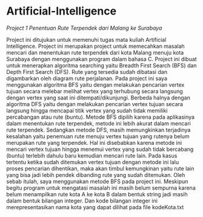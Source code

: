 # Artificial-Intelligence

*Project 1 Penentuan Rute Terpendek dari Malang ke Surabaya*

Project ini ditujukan untuk memenuhi tugas mata kuliah Artificial Intelligence. Project ini merupakan project untuk memecahkan masalah mencari dan menentukan rute terpendek dari kota Malang menuju kota Surabaya dengan menggunakan program dalam bahasa C. Project ini dibuat untuk menerapkan algoritma searching yaitu Breadth First Search (BFS) dan Depth First Search (DFS). Rute yang tersedia sudah dibatasi dan digambarkan oleh diagram rute perjalanan. Pada project ini saya menggunakan algoritma BFS yaitu dengan melakukan pencarian vertex tujuan secara melebar melihat vertex yang terhubung secara langsung dengan vertex yang saat ini ditempati/dikunjungi. Berbeda halnya dengan algoritma DFS yaitu dengan melakukan pencarian vertex tujuan secara langsung hingga mencapai titik vertex yang sudah tidak memiliki percabangan atau rute (buntu). Metode BFS dipilih karena pada aplikasinya dalam menentukan rute terpendek, metode ini lebih akurat dalam mencari rute terpendek. Sedangkan metode DFS, masih memungkinkan terjadinya kesalahan yaitu penemuan rute menuju vertex tujuan yang rutenya belum merupakan rute yang terpendek. Hal ini disebabkan karena metode ini mencari vertex tujuan hingga menemui vertex yang sudah tidak bercabang (buntu) terlebih dahulu baru kemudian mencari rute lain. Pada kasus tertentu ketika sudah ditemukan vertex tujuan dengan metode ini lalu proses pencarian dihentikan, maka akan timbul kemungkinan yaitu rute lain yang bisa jadi lebih pendek dibanding rute yang sudah ditemukan. Oleh sebab itulah, saya menggunakan metode BFS pada project ini. Meskipun begitu program untuk mengatasi masalah ini masih belum sempurna karena belum menampilkan rute kota A ke kota B dalam bentuk string jadi masih dalam bentuk bilangan integer. Dan kode bilangan integer ini merepresentasikan nama kota yang dapat dilihat pada file kodeKota.txt
